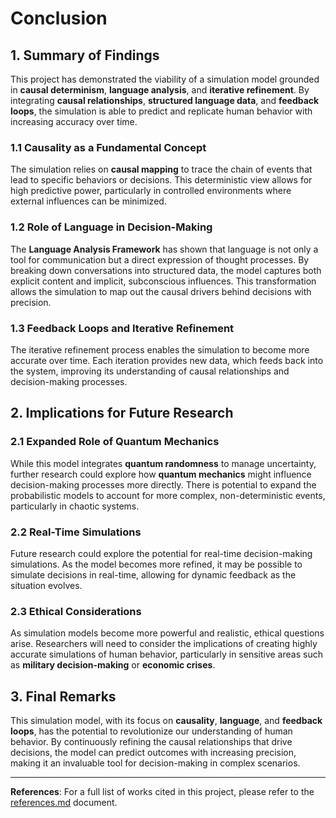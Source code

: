 # Conclusion

## 1. Summary of Findings

This project has demonstrated the viability of a simulation model grounded in **causal determinism**, **language analysis**, and **iterative refinement**. By integrating **causal relationships**, **structured language data**, and **feedback loops**, the simulation is able to predict and replicate human behavior with increasing accuracy over time.

### 1.1 Causality as a Fundamental Concept
The simulation relies on **causal mapping** to trace the chain of events that lead to specific behaviors or decisions. This deterministic view allows for high predictive power, particularly in controlled environments where external influences can be minimized.

### 1.2 Role of Language in Decision-Making
The **Language Analysis Framework** has shown that language is not only a tool for communication but a direct expression of thought processes. By breaking down conversations into structured data, the model captures both explicit content and implicit, subconscious influences. This transformation allows the simulation to map out the causal drivers behind decisions with precision.

### 1.3 Feedback Loops and Iterative Refinement
The iterative refinement process enables the simulation to become more accurate over time. Each iteration provides new data, which feeds back into the system, improving its understanding of causal relationships and decision-making processes.

## 2. Implications for Future Research

### 2.1 Expanded Role of Quantum Mechanics
While this model integrates **quantum randomness** to manage uncertainty, further research could explore how **quantum mechanics** might influence decision-making processes more directly. There is potential to expand the probabilistic models to account for more complex, non-deterministic events, particularly in chaotic systems.

### 2.2 Real-Time Simulations
Future research could explore the potential for real-time decision-making simulations. As the model becomes more refined, it may be possible to simulate decisions in real-time, allowing for dynamic feedback as the situation evolves.

### 2.3 Ethical Considerations
As simulation models become more powerful and realistic, ethical questions arise. Researchers will need to consider the implications of creating highly accurate simulations of human behavior, particularly in sensitive areas such as **military decision-making** or **economic crises**.

## 3. Final Remarks

This simulation model, with its focus on **causality**, **language**, and **feedback loops**, has the potential to revolutionize our understanding of human behavior. By continuously refining the causal relationships that drive decisions, the model can predict outcomes with increasing precision, making it an invaluable tool for decision-making in complex scenarios.

---
**References**: For a full list of works cited in this project, please refer to the [references.md](references.md) document.
